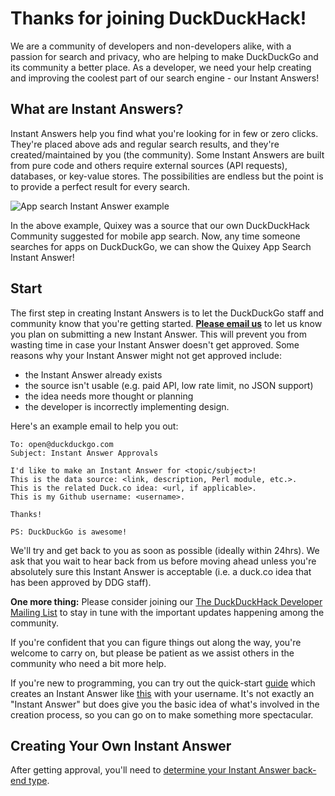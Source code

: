 # Thanks for joining DuckDuckHack!

We are a community of developers and non-developers alike, with a passion for search and privacy, who are helping to make DuckDuckGo and its community a better place. As a developer, we need your help creating and improving the coolest part of our search engine - our Instant Answers!

## What are Instant Answers?


Instant Answers help you find what you're looking for in few or zero clicks. They're placed above ads and regular search results, and they're created/maintained by you (the community). Some Instant Answers are built from pure code and others require external sources (API requests), databases, or key-value stores. The possibilities are endless but the point is to provide a perfect result for every search. 

![App search Instant Answer example](https://images.duckduckgo.com/iu/?u=https%3A%2F%2Fraw.githubusercontent.com%2Fduckduckgo%2Fduckduckgo-documentation%2Fmaster%2Fduckduckhack%2Fassets%2Fapp_search_example.png&f=1)

In the above example, Quixey was a source that our own DuckDuckHack Community suggested for mobile app search. Now, any time someone searches for apps on DuckDuckGo, we can show the Quixey App Search Instant Answer!

## Start

The first step in creating Instant Answers is to let the DuckDuckGo staff and community know that you're getting started. **[Please email us](mailto:open@duckduckgo.com)** to let us know you plan on submitting a new Instant Answer. This will prevent you from wasting time in case your Instant Answer doesn't get approved. Some reasons why your Instant Answer might not get approved include:

 - the Instant Answer already exists
 - the source isn't usable (e.g. paid API, low rate limit, no JSON support)
 - the idea needs more thought or planning
 - the developer is incorrectly implementing design.

Here's an example email to help you out:

```text
To: open@duckduckgo.com
Subject: Instant Answer Approvals

I'd like to make an Instant Answer for <topic/subject>!
This is the data source: <link, description, Perl module, etc.>.
This is the related Duck.co idea: <url, if applicable>.
This is my Github username: <username>.

Thanks!

PS: DuckDuckGo is awesome!
```

We'll try and get back to you as soon as possible (ideally within 24hrs). We ask that you wait to hear back from us before moving ahead unless you're absolutely sure this Instant Answer is acceptable (i.e. a duck.co idea that has been approved by DDG staff). 

**One more thing:** Please consider joining our [The DuckDuckHack Developer Mailing List](https://www.listbox.com/subscribe/?list_id=197814) to stay in tune with the important updates happening among the community. 

If you're confident that you can figure things out along the way, you're welcome to carry on, but please be patient as we assist others in the community who need a bit more help. 

If you're new to programming, you can try out the quick-start [guide](https://github.com/duckduckgo/duckduckgo-documentation/blob/master/duckduckhack/goodie/goodie_quickstart.md) which creates an Instant Answer like [this](https://duckduckgo.com/?q=duckduckhack+zekiel&ia=answer) with your username. It's not exactly an "Instant Answer" but does give you the basic idea of what's involved in the creation process, so you can go on to make something more spectacular.  


## Creating Your Own Instant Answer

After getting approval, you'll need to [determine your Instant Answer back-end type](https://github.com/duckduckgo/duckduckgo-documentation/blob/master/duckduckhack/getting-started/determine_your_instant_answer_type.md).
